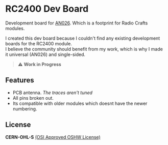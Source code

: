 # RC2400 Dev Board

Development board for [AN026](https://radiocrafts.com/uploads/AN026_One_Common_Footprint_For_Many_Technologies.pdf). Which is a footprint for Radio Crafts modules.

I created this dev board because I couldn't find any existing development boards for the RC2400 module.  
I believe the community should benefit from my work, which is why I made it universal (AN026) and single-sided.  

> ⚠️ **Work in Progress**

## Features

- PCB antenna. *The traces aren't tuned*
- All pins broken out.
- Its compatible with older modules which doesnt have the newer numbering.

## License

**CERN-OHL-S** [(OSI Approved OSHW License)](https://opensource.org/license/cern-ohl-s)
